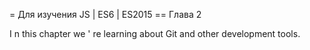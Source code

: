 = Для изучения JS | ES6 | ES2015
== Глава 2

I n this chapter we ' re learning about Git and other development tools.